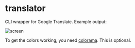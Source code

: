 translator
=============

CLI wrapper for Google Translate. Example output:

![screen](https://cloud.githubusercontent.com/assets/1045476/7074648/73744e58-defc-11e4-9b96-ba4aeb3ca817.png)

To get the colors working, you need
[colorama](https://pypi.python.org/pypi/colorama). This is optional.
